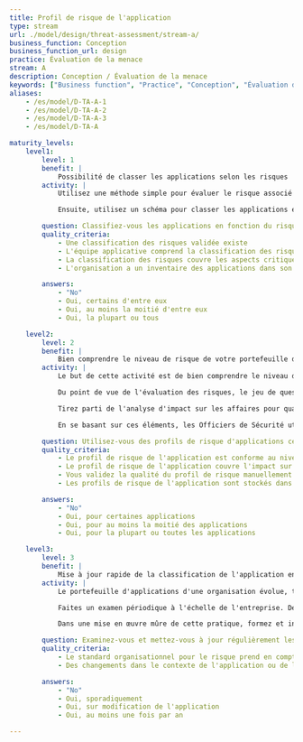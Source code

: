 ```yaml
---
title: Profil de risque de l'application
type: stream
url: ./model/design/threat-assessment/stream-a/
business_function: Conception
business_function_url: design
practice: Évaluation de la menace
stream: A
description: Conception / Évaluation de la menace
keywords: ["Business function", "Practice", "Conception", "Évaluation de la menace"]
aliases:
    - /es/model/D-TA-A-1
    - /es/model/D-TA-A-2
    - /es/model/D-TA-A-3
    - /es/model/D-TA-A

maturity_levels:
    level1:
        level: 1
        benefit: |
            Possibilité de classer les applications selon les risques
        activity: |
            Utilisez une méthode simple pour évaluer le risque associé à une application par application, tout en estimant l'impact potentiel que cela peut avoir sur l'entreprise en cas d'attaque. Pour y parvenir, évaluez l'impact d'une violation de la confidentialité, de l'intégrité et de la disponibilité des données ou du service. Envisagez d'utiliser un ensemble de 5 à 10 questions pour comprendre les caractéristiques importantes de l'application, par exemple si l'application traite des données financières, si elle est connectée à Internet ou si des données liées à la vie privée sont concernées. Le profil de risque de l'application vous indique si ces facteurs sont applicables et s'ils peuvent avoir un impact significatif sur l'organisation.

            Ensuite, utilisez un schéma pour classer les applications en fonction de ce risque. Un schéma simple et qualitatif (par exemple haut / moyen / bas) qui traduit ces caractéristiques en une valeur est souvent efficace. Il est important d'utiliser ces valeurs pour représenter et comparer le risque de différentes applications les unes par rapport aux autres. Les organisations matures utilisant fortement l'approche par les risques pourraient utiliser davantage de systèmes de risque quantitatifs. N’inventez pas un nouveau système de risque si votre organisation en a déjà un qui fonctionne bien.

        question: Classifiez-vous les applications en fonction du risque métier en fonction d'un ensemble de questions simple et prédéfini ?
        quality_criteria:
            - Une classification des risques validée existe
            - L'équipe applicative comprend la classification des risques
            - La classification des risques couvre les aspects critiques des risques commerciaux auxquels l'entreprise est confrontée
            - L'organisation a un inventaire des applications dans son périmètre

        answers:
            - "No"
            - Oui, certains d'entre eux
            - Oui, au moins la moitié d'entre eux
            - Oui, la plupart ou tous

    level2:
        level: 2
        benefit: |
            Bien comprendre le niveau de risque de votre portefeuille d'applications
        activity: |
            Le but de cette activité est de bien comprendre le niveau de risque de toutes les applications au sein d'une organisation et de focaliser les efforts de vos activités d'assurance logicielle là où elles sont vraiment pertinentes.

            Du point de vue de l'évaluation des risques, le jeu de questions de base n'est pas suffisant pour bien évaluer le risques de l'ensemble des applications. Créez une manière uniforme et évolutive d'évaluer le risque d'une application (par exemple via leur impact sur la sécurité de l'information confidentialité, intégrite et disponibilité des données). Au delà de la sécurité, vous pouvez aussi évaluer le risque de l'application sur la vie privée. Comprenez les données que l'application traite et les potentielles violations de la vie privée. Enfin, étudiez l'impact que cette application peut avoir sur d'autres applications au sein de l'organisation (par exemple, l'application pourrait modifier des données qui ont été considérées comme étant en écriture seule dans un autre contexte). Evaluez toutes les applications au sein d'une organisation, y compris celles faisant partie de l'existant ou non-encore décommissionées.

            Tirez parti de l'analyse d'impact sur les affaires pour quantifier le risque applicatif et établir une classification. Un simple schéma qualitatif (tel que haut / moyen / bas) n'est pas suffisant pour gérer et comparer efficacement les applications au niveau de l'entreprise.

            En se basant sur ces éléments, les Officiers de Sécurité utilisent la classification pour définir le profile de risque afin de construire un inventaire centralisé de profils de risque et gérer la responsabilité. Cet inventaire donne aux propriétaires de produits, aux gestionnaires et aux autres parties prenantes de l'organisation une compréhension unique du niveau de risque d'une application dans le but d'assigner une priorité appropriée aux activités liées à la sécurité.

        question: Utilisez-vous des profils de risque d'applications centralisés et quantifiés pour évaluer les risques pour l'entreprise?
        quality_criteria:
            - Le profil de risque de l'application est conforme au niveau de risque défini par l'organisation
            - Le profil de risque de l'application couvre l'impact sur la sécurité et la vie privée
            - Vous validez la qualité du profil de risque manuellement et/ou automatiquement
            - Les profils de risque de l'application sont stockés dans un inventaire central

        answers:
            - "No"
            - Oui, pour certaines applications
            - Oui, pour au moins la moitié des applications
            - Oui, pour la plupart ou toutes les applications

    level3:
        level: 3
        benefit: |
            Mise à jour rapide de la classification de l'application en cas de changement
        activity: |
            Le portefeuille d'applications d'une organisation évolue, tout comme les conditions et les contraintes dans lesquelles une application vit (p. ex. en fonction de la stratégie de l'entreprise). Revoyez périodiquement l’inventaire des risques pour garantir l’exactitude de l'évaluations des risques des différentes applications.

            Faites un examen périodique à l'échelle de l'entreprise. De plus, au fur et à mesure que votre entreprise mûrit dans le domaine de l'assurance logicielle, encouragez les équipes à s'interroger continuellement sur les changements de conditions qui pourraient affecter le profil de risque. Par exemple, une application interne peut devenir exposée sur Internet suite à une décision commerciale. Cela devrait inciter les équipes à refaire l'évaluation de risque et à mettre à jour le profil de risque de l'application en conséquence.

            Dans une mise en œuvre mûre de cette pratique, formez et informez continuellement les équipes sur les retours d'expérience et les bonnes pratiques d'évaluations des risques. Cela amène à une meilleure exécution et à une meilleure représentation du profil de risque de l'application.

        question: Examinez-vous et mettez-vous à jour régulièrement les profils de risque de vos applications?
        quality_criteria:
            - Le standard organisationnel pour le risque prend en compte les retours historiques afin d'améliorer la méthode d'évaluation
            - Des changements dans le contexte de l'application ou de l'entreprise déclenchent une revue des modèles de menace pertinents

        answers:
            - "No"
            - Oui, sporadiquement
            - Oui, sur modification de l'application
            - Oui, au moins une fois par an

---
```


